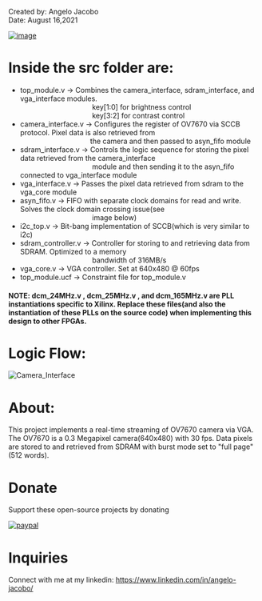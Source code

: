 Created by: Angelo Jacobo   
Date: August 16,2021   

[![image](https://user-images.githubusercontent.com/87559347/129681334-1939fffe-306e-4f97-b189-46efec2e8437.png)](https://youtu.be/YJ7wrXs70nQ)


# Inside the src folder are:   
* top_module.v -> Combines the camera_interface, sdram_interface, and vga_interface modules.   
&emsp;&emsp;&emsp;&emsp;&emsp;&emsp;&emsp;&emsp;&emsp;&emsp; key[1:0] for brightness control   
&emsp;&emsp;&emsp;&emsp;&emsp;&emsp;&emsp;&emsp;&emsp;&emsp; key[3:2] for contrast control   
* camera_interface.v -> Configures the register of OV7670 via SCCB protocol. Pixel data is  also retrieved from    
&emsp;&emsp;&emsp;&emsp;&emsp;&emsp;&emsp;&emsp;&emsp;&emsp;the camera and then passed to asyn_fifo module   
* sdram_interface.v -> Controls the logic sequence for storing the pixel data retrieved from the camera_interface  
&emsp;&emsp;&emsp;&emsp;&emsp;&emsp;&emsp;&emsp;&emsp;&emsp; module and then sending it to the asyn_fifo connected to vga_interface module   
* vga_interface.v -> Passes the pixel data retrieved from sdram to the vga_core module   
* asyn_fifo.v -> FIFO with separate clock domains for read and write. Solves the clock domain crossing issue(see  
&emsp;&emsp;&emsp;&emsp;&emsp;&emsp;&emsp;&emsp;&emsp;&emsp; image below)        
* i2c_top.v -> Bit-bang implementation of SCCB(which is very similar to i2c)     
* sdram_controller.v -> Controller for storing to and retrieving data from SDRAM. Optimized to a memory     
&emsp;&emsp;&emsp;&emsp;&emsp;&emsp;&emsp;&emsp;&emsp;&emsp; bandwidth of 316MB/s     
* vga_core.v -> VGA controller. Set at 640x480 @ 60fps     
* top_module.ucf -> Constraint file for top_module.v       
#### **NOTE: dcm_24MHz.v , dcm_25MHz.v , and dcm_165MHz.v are PLL instantiations specific to Xilinx. Replace these files(and also the instantiation of these PLLs on the source code) when implementing this design to other FPGAs.**    

# Logic Flow:
![Camera_Interface](https://user-images.githubusercontent.com/87559347/129671784-1be86eca-7cfa-4566-9a94-96a9e9015aa7.jpg)

# About:  
This project implements a real-time streaming of OV7670 camera via VGA. The OV7670 is a 0.3 Megapixel camera(640x480) with 30 fps.
Data pixels are stored to and retrieved from SDRAM with burst mode set to "full page"(512 words).

# Donate   
Support these open-source projects by donating  

[![paypal](https://www.paypalobjects.com/en_US/i/btn/btn_donateCC_LG.gif)](https://www.paypal.com/donate?hosted_button_id=GBJQGJNCJZVRU)


# Inquiries  
Connect with me at my linkedin: https://www.linkedin.com/in/angelo-jacobo/
